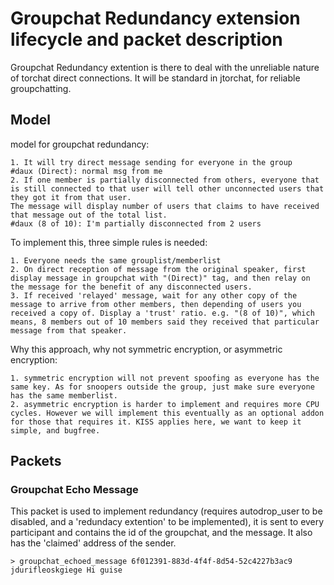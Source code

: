 Groupchat Redundancy extension lifecycle and packet description
===============================================================

Groupchat Redundancy extention is there to deal with the unreliable nature of torchat direct connections.
It will be standard in jtorchat, for reliable groupchatting.

Model
----

model for groupchat redundancy:

	1. It will try direct message sending for everyone in the group
  	#daux (Direct): normal msg from me
	2. If one member is partially disconnected from others, everyone that is still connected to that user will tell other unconnected users that they got it from that user.
	The message will display number of users that claims to have received that message out of the total list.
	#daux (8 of 10): I'm partially disconnected from 2 users

To implement this, three simple rules is needed:

	1. Everyone needs the same grouplist/memberlist
	2. On direct reception of message from the original speaker, first display message in groupchat with "(Direct)" tag, and then relay on the message for the benefit of any disconnected users.
	3. If received 'relayed' message, wait for any other copy of the message to arrive from other members, then depending of users you received a copy of. Display a 'trust' ratio. e.g. "(8 of 10)", which means, 8 members out of 10 members said they received that particular message from that speaker.

Why this approach, why not symmetric encryption, or asymmetric encryption:

	1. symmetric encryption will not prevent spoofing as everyone has the same key. As for snoopers outside the group, just make sure everyone has the same memberlist. 
	2. asymmetric encryption is harder to implement and requires more CPU cycles. However we will implement this eventually as an optional addon for those that requires it. KISS applies here, we want to keep it simple, and bugfree.


Packets
----

### Groupchat Echo Message

This packet is used to implement redundancy (requires autodrop_user to be disabled, and a 'redundacy extention' to be implemented), it is sent to every participant and contains the id of the groupchat, and the message. It also has the 'claimed' address of the sender.

```
> groupchat_echoed_message 6f012391-883d-4f4f-8d54-52c4227b3ac9 jdurifleoskgiege Hi guise
```